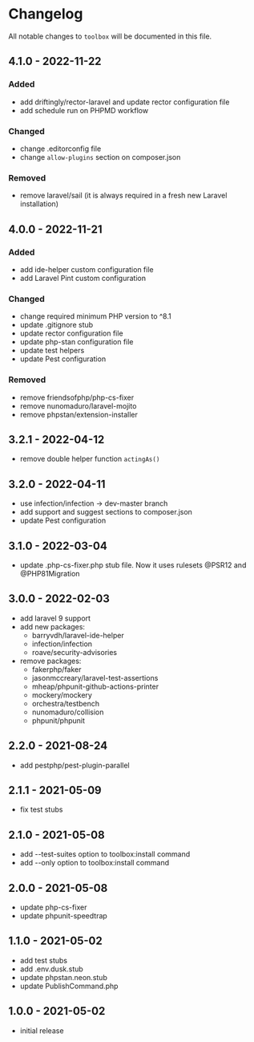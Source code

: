 # Changelog

All notable changes to `toolbox` will be documented in this file.

## 4.1.0 - 2022-11-22

### Added
- add driftingly/rector-laravel and update rector configuration file
- add schedule run on PHPMD workflow

### Changed
- change .editorconfig file
- change `allow-plugins` section on composer.json

### Removed
- remove laravel/sail (it is always required in a fresh new Laravel installation)


## 4.0.0 - 2022-11-21

### Added
- add ide-helper custom configuration file
- add Laravel Pint custom configuration

### Changed
- change required minimum PHP version to ^8.1
- update .gitignore stub
- update rector configuration file
- update php-stan configuration file
- update test helpers
- update Pest configuration

### Removed
- remove friendsofphp/php-cs-fixer
- remove nunomaduro/laravel-mojito
- remove phpstan/extension-installer


## 3.2.1 - 2022-04-12

- remove double helper function `actingAs()`


## 3.2.0 - 2022-04-11

- use infection/infection -> dev-master branch
- add support and suggest sections to composer.json
- update Pest configuration


## 3.1.0 - 2022-03-04

- update .php-cs-fixer.php stub file. Now it uses rulesets @PSR12 and @PHP81Migration

## 3.0.0 - 2022-02-03

- add laravel 9 support
- add new packages: 
    - barryvdh/laravel-ide-helper
    - infection/infection
    - roave/security-advisories
- remove packages:
    - fakerphp/faker
    - jasonmccreary/laravel-test-assertions
    - mheap/phpunit-github-actions-printer
    - mockery/mockery
    - orchestra/testbench
    - nunomaduro/collision
    - phpunit/phpunit

## 2.2.0 - 2021-08-24

- add pestphp/pest-plugin-parallel

## 2.1.1 - 2021-05-09

- fix test stubs

## 2.1.0 - 2021-05-08

- add --test-suites option to toolbox:install command
- add --only option to toolbox:install command

## 2.0.0 - 2021-05-08

- update php-cs-fixer
- update phpunit-speedtrap

## 1.1.0 - 2021-05-02

- add test stubs
- add .env.dusk.stub
- update phpstan.neon.stub
- update PublishCommand.php

## 1.0.0 - 2021-05-02

- initial release


